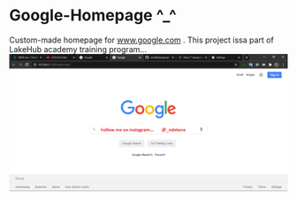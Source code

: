 # Google-Homepage ^_^
Custom-made homepage for www.google.com . This project issa part of LakeHub academy training program...
<img src="img/google101.PNG" alt="Coded by Ndekere -- @LakehubAcademy"/>

